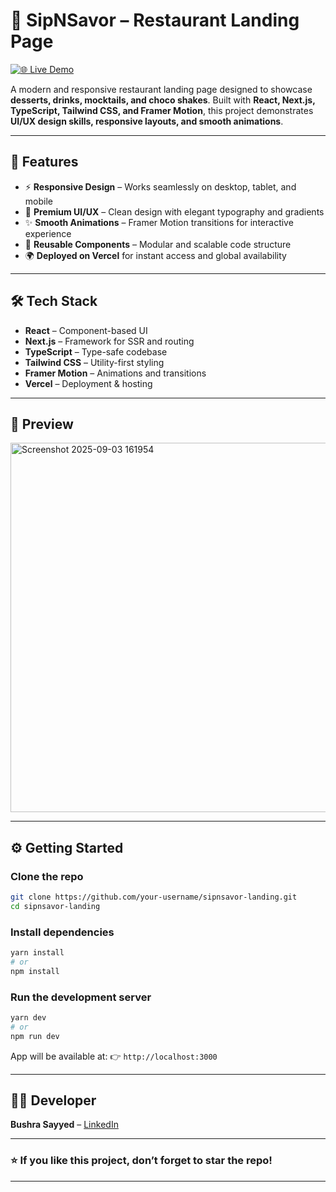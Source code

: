 # 🍹 SipNSavor – Restaurant Landing Page  

[![🌐 Live Demo](https://img.shields.io/badge/Live%20Demo-Visit%20Now-blue?style=for-the-badge)](https://restaurant-landing-page-pi-two.vercel.app/)  

A modern and responsive restaurant landing page designed to showcase **desserts, drinks, mocktails, and choco shakes**. Built with **React, Next.js, TypeScript, Tailwind CSS, and Framer Motion**, this project demonstrates **UI/UX design skills, responsive layouts, and smooth animations**.  

---

## 🚀 Features  
- ⚡ **Responsive Design** – Works seamlessly on desktop, tablet, and mobile  
- 🎨 **Premium UI/UX** – Clean design with elegant typography and gradients  
- ✨ **Smooth Animations** – Framer Motion transitions for interactive experience  
- 🧩 **Reusable Components** – Modular and scalable code structure  
- 🌍 **Deployed on Vercel** for instant access and global availability  

---

## 🛠️ Tech Stack  
- **React** – Component-based UI  
- **Next.js** – Framework for SSR and routing  
- **TypeScript** – Type-safe codebase  
- **Tailwind CSS** – Utility-first styling  
- **Framer Motion** – Animations and transitions  
- **Vercel** – Deployment & hosting  

---

## 📸 Preview  
<img width="1344" height="591" alt="Screenshot 2025-09-03 161954" src="https://github.com/user-attachments/assets/5422a366-c8e4-4123-b396-ec4a58cb0ab1" />

---

## ⚙️ Getting Started  

### Clone the repo  
```bash
git clone https://github.com/your-username/sipnsavor-landing.git
cd sipnsavor-landing
````

### Install dependencies

```bash
yarn install
# or
npm install
```

### Run the development server

```bash
yarn dev
# or
npm run dev
```

App will be available at:
👉 `http://localhost:3000`

---

## 👩‍💻 Developer

**Bushra Sayyed** – [LinkedIn](www.linkedin.com/in/bushra-sayyed-30b78a21b)

---

### ⭐ If you like this project, don’t forget to **star the repo**!
---

